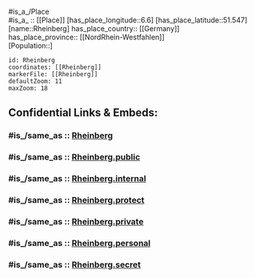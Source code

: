 ﻿---
confidential: public
isDeleted: false
location:
- 51.547
- 6.6
mapmarker: city
mapzoom:
- 7
- 12
SpocWebEntityId: 33730
tags:
- geo/City
type: City
---

#is_a_/Place  
#is_a_ :: [[Place]] 
[has_place_longitude::6.6] 
[has_place_latitude::51.547] 
[name::Rheinberg] 
has_place_country:: [[Germany]]  
has_place_province:: [[NordRhein-Westfahlen]]  
[Population::] 



```leaflet
id: Rheinberg
coordinates: [[Rheinberg]] 
markerFile: [[Rheinberg]] 
defaultZoom: 11 
maxZoom: 18
```


## Confidential Links & Embeds: 

### #is_/same_as :: [Rheinberg](/_Standards/Earth/Continent/Europe/Europe~Central/Germany/Germany~West/Nordrhein-Westfalen/counties~NW/Wesel/cities~Wesel/Rheinberg.md) 

### #is_/same_as :: [Rheinberg.public](/_public/Earth/Continent/Europe/Europe~Central/Germany/Germany~West/Nordrhein-Westfalen/counties~NW/Wesel/cities~Wesel/Rheinberg.public.md) 

### #is_/same_as :: [Rheinberg.internal](/_internal/Earth/Continent/Europe/Europe~Central/Germany/Germany~West/Nordrhein-Westfalen/counties~NW/Wesel/cities~Wesel/Rheinberg.internal.md) 

### #is_/same_as :: [Rheinberg.protect](/_protect/Earth/Continent/Europe/Europe~Central/Germany/Germany~West/Nordrhein-Westfalen/counties~NW/Wesel/cities~Wesel/Rheinberg.protect.md) 

### #is_/same_as :: [Rheinberg.private](/_private/Earth/Continent/Europe/Europe~Central/Germany/Germany~West/Nordrhein-Westfalen/counties~NW/Wesel/cities~Wesel/Rheinberg.private.md) 

### #is_/same_as :: [Rheinberg.personal](/_personal/Earth/Continent/Europe/Europe~Central/Germany/Germany~West/Nordrhein-Westfalen/counties~NW/Wesel/cities~Wesel/Rheinberg.personal.md) 

### #is_/same_as :: [Rheinberg.secret](/_secret/Earth/Continent/Europe/Europe~Central/Germany/Germany~West/Nordrhein-Westfalen/counties~NW/Wesel/cities~Wesel/Rheinberg.secret.md)

